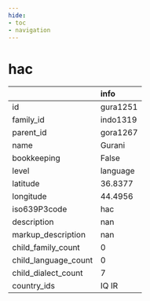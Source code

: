 ```yaml
---
hide:
- toc
- navigation
---
```

# hac
|                      | info     |
|:---------------------|:---------|
| id                   | gura1251 |
| family_id            | indo1319 |
| parent_id            | gora1267 |
| name                 | Gurani   |
| bookkeeping          | False    |
| level                | language |
| latitude             | 36.8377  |
| longitude            | 44.4956  |
| iso639P3code         | hac      |
| description          | nan      |
| markup_description   | nan      |
| child_family_count   | 0        |
| child_language_count | 0        |
| child_dialect_count  | 7        |
| country_ids          | IQ IR    |